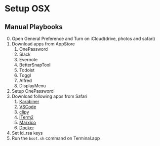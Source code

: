 # Setup OSX

## Manual Playbooks

0. Open General Preference and Turn on iCloud(drive, photos and safari)
1. Download apps from AppStore
    1. OnePassword
    2. Slack
    3. Evernote
    4. BetterSnapTool
    5. Todoist
    6. Toggl
    7. Alfred
    8. DisplayMenu
2. Setup OnePassword
3. Download following apps from Safari
   1. [Karabiner](https://pqrs.org/osx/karabiner/)
   2. [VSCode](https://code.visualstudio.com)
   3. [clipy](https://clipy-app.com)
   4. [iTerm2](https://www.iterm2.com)
   5. [Marxico](https://www.dropbox.com/sh/y6ylaff9r2fdx42/AAAgvPk5io9KuXRgsb_HooEea?dl=0)
   6. [Docker](https://store.docker.com/editions/community/docker-ce-desktop-mac)
5. Set id_rsa keys
4. Run the `boot.sh` command on Terminal.app
